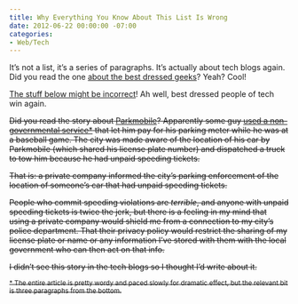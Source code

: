 ```yaml
---
title: Why Everything You Know About This List Is Wrong
date: 2012-06-22 00:00:00 -07:00
categories:
- Web/Tech
---
```


<p>It’s not a list, it’s a series of paragraphs. It’s actually about tech blogs again. Did you read the one <a href="http://pandodaily.com/2012/06/22/pandolist-high-tech-fashionistas/">about the best dressed geeks</a>? Yeah? Cool!</p>

<p><a href="http://dcist.com/2012/06/dc_can_more_easily_find_your_car_to.php">The stuff below might be incorrect</a>! Ah well, best dressed people of tech win again.</p>

<p><s>Did you read the story about <a href="http://us.parkmobile.com/">Parkmobile</a>? Apparently some guy <a href="http://www.cato-at-liberty.org/dont-let-this-happen-to-you-how-i-unwittingly-abetted-my-own-droning-by-the-dc-government/">used a non-governmental service*</a> that let him pay for his parking meter while he was at a baseball game. The city was made aware of the location of his car by Parkmobile (which shared his license plate number) and dispatched a truck to tow him because he had unpaid speeding tickets.</p>

<p>That is: a private company informed the city’s parking enforcement of the location of someone’s car that had unpaid speeding tickets.</p>

<p>People who commit speeding violations are <em>terrible</em>, and anyone with unpaid speeding tickets is twice the jerk, but there is a feeling in my mind that using a private company would shield me from a connection to my city’s police department. That their privacy policy would restrict the sharing of my license plate or name or any information I’ve stored with them with the local government who can then act on that info.</p>

<p>I didn’t see this story in the tech blogs so I thought I’d write about it.</p>

<p><small>* The entire article is pretty wordy and paced slowly for dramatic effect, but the relevant bit is three paragraphs from the bottom.</small></s></p>
